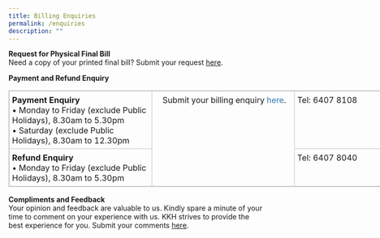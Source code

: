 ```yaml
---
title: Billing Enquiries
permalink: /enquiries
description: ""
---
```

**Request for Physical Final Bill** <br>
Need a copy of your printed final bill? Submit your request [here](https://form.gov.sg/61765cb2f16712001311a0bb).

**Payment and Refund Enquiry**

<table align="center" class="ms-rteTable-default" cellspacing="0" style="box-sizing: border-box; border: 1px solid rgb(198, 198, 198); border-collapse: collapse; border-spacing: 0px; background-color: transparent; width: 916.231px;"><tbody style="box-sizing: border-box;"><tr class="ms-rteTableEvenRow-default" style="box-sizing: border-box;"><td class="ms-rteTableEvenCol-default" style="box-sizing: border-box; padding: 7px 5px 6px; vertical-align: top; border: 1px solid rgb(198, 198, 198); width: 281px;">​<strong style="box-sizing: border-box; font-weight: 700;">Payment Enquiry</strong><br style="box-sizing: border-box;">• Monday to Friday (exclude Public Holidays), 8.30am to 5.30pm<br style="box-sizing: border-box;">• Saturday (exclude Public Holidays), 8.30am to 12.30pm<br style="box-sizing: border-box;"></td><td class="ms-rteTableOddCol-default" rowspan="2" style="box-sizing: border-box; padding: 7px 5px 6px; vertical-align: top; border: 1px solid rgb(198, 198, 198); width: 281px; text-align: center;">​ Submit your billing enquiry<span>&nbsp;</span><a href="https://form.gov.sg/607e5be8145bfa00122931bd" target="_blank" style="box-sizing: border-box; color: rgb(51, 122, 183); text-decoration: none; background-color: transparent;">here</a>.</td><td class="ms-rteTableEvenCol-default" style="box-sizing: border-box; padding: 7px 5px 6px; vertical-align: top; border: 1px solid rgb(198, 198, 198); width: 281px;">​Tel: 6407 8108</td></tr><tr class="ms-rteTableOddRow-default" style="box-sizing: border-box;"><td class="ms-rteTableEvenCol-default" style="box-sizing: border-box; padding: 7px 5px 6px; vertical-align: top; border: 1px solid rgb(198, 198, 198);">​<strong style="box-sizing: border-box; font-weight: 700;">Refund Enquiry</strong><br style="box-sizing: border-box;">• Monday to Friday (exclude Public Holidays), 8.30am to 5.30pm</td><td class="ms-rteTableOddCol-default" style="box-sizing: border-box; padding: 7px 5px 6px; vertical-align: top; border: 1px solid rgb(198, 198, 198);">Tel: 6407 8040​</td></tr></tbody></table>

**Compliments and Feedback**
<br>Your opinion and feedback are valuable to us. Kindly spare a minute of your time to comment on your experience with us. KKH strives to provide the best experience for you. Submit your comments [here](https://form.gov.sg/5ee64839c874b200134f59d2).